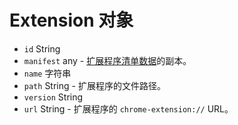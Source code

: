 # Extension 对象

* `id` String
* `manifest` any - [扩展程序清单数据](https://developer.chrome.com/extensions/manifest)的副本。
* `name` 字符串
* `path` String - 扩展程序的文件路径。
* `version` String
* `url` String - 扩展程序的 `chrome-extension://` URL。
